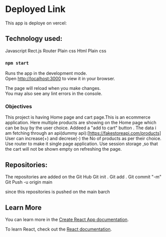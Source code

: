 # Deployed Link
This app is deploye on vercel:


## Technology used:
Javascript
 Rect.js
 Router
 Plain css
 Html
 Plain css
 

### `npm start`

Runs the app in the development mode.\
Open [http://localhost:3000](http://localhost:3000) to view it in your browser.

The page will reload when you make changes.\
You may also see any lint errors in the console.

### Objectives
This project is having Home page and cart page.This is an ecommerce application.
Here multiple products are showing on the Home page which can be buy by the user choice.
Addeed a "add to cart" button .
The data i am fetching through an api(dummy api):[https://fakestoreapi.com/products]
User can increase(+) and decrese(-) the No of products as per their choice.
Use router to make it single page application.
Use session storage ,so that the cart will not be shown empty on refreshing the page.

## Repositories:
The repositories are added on the Git Hub
Git init .
Git add .
Git commit "-m"
Git Push -u origin main

since this repositories is pushed on the main barch




## Learn More

You can learn more in the [Create React App documentation](https://facebook.github.io/create-react-app/docs/getting-started).

To learn React, check out the [React documentation](https://reactjs.org/).




